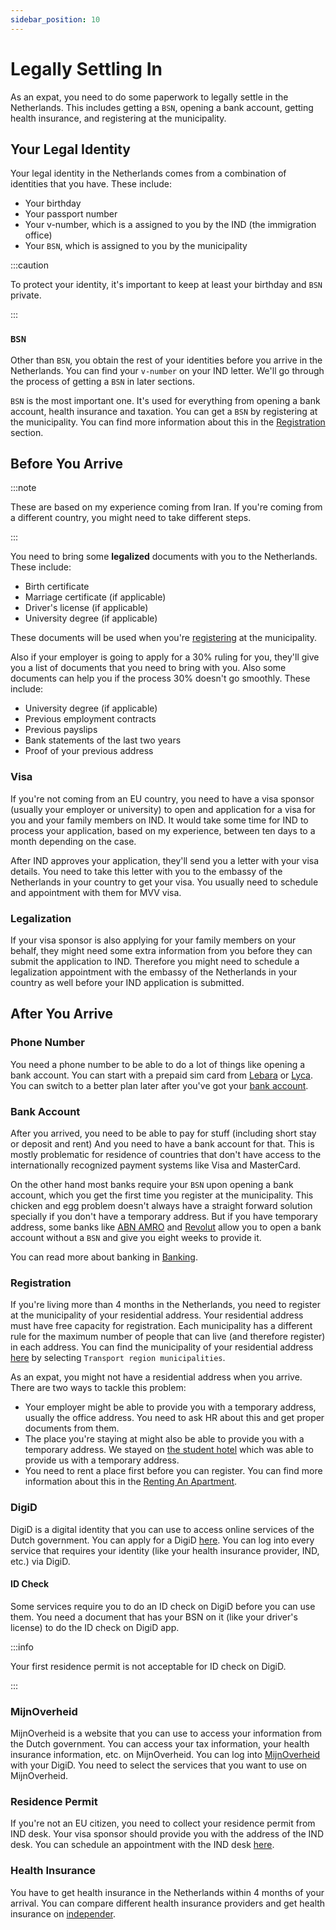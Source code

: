```yaml
---
sidebar_position: 10
---
```


# Legally Settling In

As an expat, you need to do some paperwork to legally settle in the Netherlands. This includes getting a `BSN`, opening a bank account, getting health insurance, and registering at the municipality.

## Your Legal Identity

Your legal identity in the Netherlands comes from a combination of identities that you have. These include:

- Your birthday
- Your passport number
- Your v-number, which is a assigned to you by the IND (the immigration office)
- Your `BSN`, which is assigned to you by the municipality

:::caution

To protect your identity, it's important to keep at least your birthday and `BSN` private.

:::

### `BSN`

Other than `BSN`, you obtain the rest of your identities before you arrive in the Netherlands. You can find your `v-number` on your IND letter. We'll go through the process of getting a `BSN` in later sections.

`BSN` is the most important one. It's used for everything from opening a bank account, health insurance and taxation. You can get a `BSN` by registering at the municipality. You can find more information about this in the [Registration](#Registration) section.

## Before You Arrive

:::note

These are based on my experience coming from Iran. If you're coming from a different country, you might need to take different steps.

:::

You need to bring some **legalized** documents with you to the Netherlands. These include:

- Birth certificate
- Marriage certificate (if applicable)
- Driver's license (if applicable)
- University degree (if applicable)

These documents will be used when you're [registering](#registration) at the municipality.

Also if your employer is going to apply for a 30% ruling for you, they'll give you a list of documents that you need to bring with you. Also some documents can help you if the process 30% doesn't go smoothly. These include:

- University degree (if applicable)
- Previous employment contracts
- Previous payslips
- Bank statements of the last two years
- Proof of your previous address

### Visa

If you're not coming from an EU country, you need to have a visa sponsor (usually your employer or university) to open and application for a visa for you and your family members on IND. It would take some time for IND to process your application, based on my experience, between ten days to a month depending on the case.

After IND approves your application, they'll send you a letter with your visa details. You need to take this letter with you to the embassy of the Netherlands in your country to get your visa. You usually need to schedule and appointment with them for MVV visa.

### Legalization

If your visa sponsor is also applying for your family members on your behalf, they might need some extra information from you before they can submit the application to IND. Therefore you might need to schedule a legalization appointment with the embassy of the Netherlands in your country as well before your IND application is submitted.

## After You Arrive

### Phone Number

You need a phone number to be able to do a lot of things like opening a bank account. You can start with a prepaid sim card from [Lebara](https://mobile.lebara.com/nl/en) or [Lyca](https://www.lycamobile.nl/en/). You can switch to a better plan later after you've got your [bank account](#bank-account).

### Bank Account

After you arrived, you need to be able to pay for stuff (including short stay or deposit and rent) And you need to have a bank account for that. This is mostly problematic for residence of countries that don't have access to the internationally recognized payment systems like Visa and MasterCard.

On the other hand most banks require your `BSN` upon opening a bank account, which you get the first time you register at the municipality. This chicken and egg problem doesn't always have a straight forward solution specially if you don't have a temporary address. But if you have temporary address, some banks like [ABN AMRO](https://www.abnamro.nl/en/personal/specially-for/expats/international-clients-desk.html) and [Revolut](https://revolut.com) allow you to open a bank account without a `BSN` and give you eight weeks to provide it.

You can read more about banking in [Banking](./040-banking.md).

### Registration

If you're living more than 4 months in the Netherlands, you need to register at the municipality of your residential address. Your residential address must have free capacity for registration. Each municipality has a different rule for the maximum number of people that can live (and therefore register) in each address. You can find the municipality of your residential address [here](https://maps.amsterdam.nl/gebiedsindeling/?LANG=en) by selecting `Transport region municipalities`.

As an expat, you might not have a residential address when you arrive. There are two ways to tackle this problem:

- Your employer might be able to provide you with a temporary address, usually the office address. You need to ask HR about this and get proper documents from them.
- The place you're staying at might also be able to provide you with a temporary address. We stayed on [the student hotel](https://www.thestudenthotel.com/) which was able to provide us with a temporary address.
- You need to rent a place first before you can register. You can find more information about this in the [Renting An Apartment](./020-renting-an-apartment.md).

### DigiD

DigiD is a digital identity that you can use to access online services of the Dutch government. You can apply for a DigiD [here](https://www.digid.nl/en/). You can log into every service that requires your identity (like your health insurance provider, IND, etc.) via DigiD.

#### ID Check

Some services require you to do an ID check on DigiD before you can use them. You need a document that has your BSN on it (like your driver's license) to do the ID check on DigiD app.

:::info

Your first residence permit is not acceptable for ID check on DigiD.

:::

### MijnOverheid

MijnOverheid is a website that you can use to access your information from the Dutch government. You can access your tax information, your health insurance information, etc. on MijnOverheid. You can log into [MijnOverheid](https://mijn.overheid.nl) with your DigiD. You need to select the services that you want to use on MijnOverheid.

### Residence Permit

If you're not an EU citizen, you need to collect your residence permit from IND desk. Your visa sponsor should provide you with the address of the IND desk. You can schedule an appointment with the IND desk [here](https://ind.nl/en/service-contact/make-an-appointment-with-the-ind).

### Health Insurance

You have to get health insurance in the Netherlands within 4 months of your arrival. You can compare different health insurance providers and get health insurance on [independer](https://www.independer.nl).
